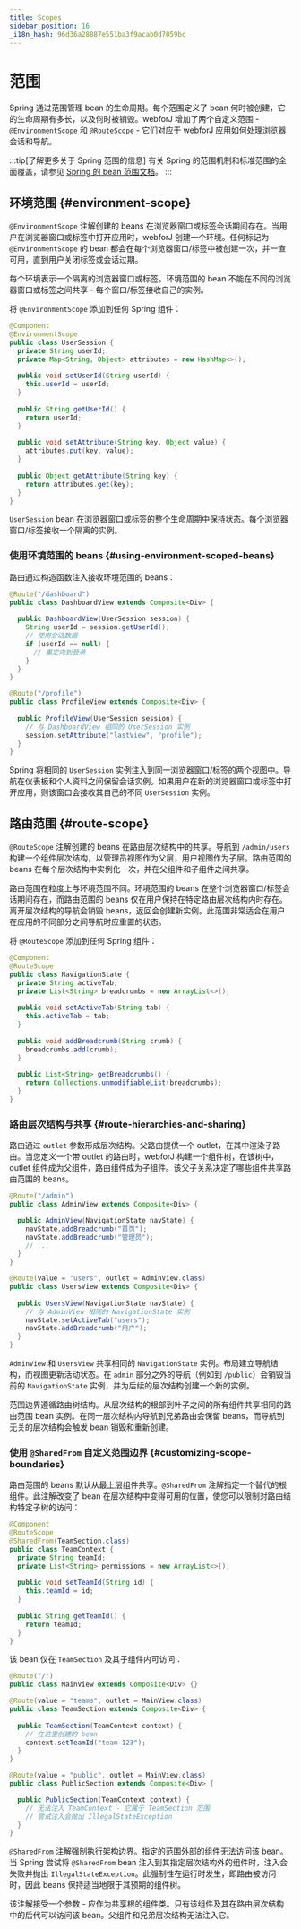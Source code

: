 ```yaml
---
title: Scopes
sidebar_position: 16
_i18n_hash: 96d36a28887e551ba3f9acab0d7059bc
---
```

<!-- vale off -->
# 范围 <DocChip chip='since' label='25.03' />
<!-- vale on -->

Spring 通过范围管理 bean 的生命周期。每个范围定义了 bean 何时被创建，它的生命周期有多长，以及何时被销毁。webforJ 增加了两个自定义范围 - `@EnvironmentScope` 和 `@RouteScope` - 它们对应于 webforJ 应用如何处理浏览器会话和导航。

:::tip[了解更多关于 Spring 范围的信息]
有关 Spring 的范围机制和标准范围的全面覆盖，请参见 [Spring 的 bean 范围文档](https://docs.spring.io/spring-framework/reference/core/beans/factory-scopes.html)。
:::

## 环境范围 {#environment-scope}

`@EnvironmentScope` 注解创建的 beans 在浏览器窗口或标签会话期间存在。当用户在浏览器窗口或标签中打开应用时，webforJ 创建一个环境。任何标记为 `@EnvironmentScope` 的 bean 都会在每个浏览器窗口/标签中被创建一次，并一直可用，直到用户关闭标签或会话过期。

每个环境表示一个隔离的浏览器窗口或标签。环境范围的 bean 不能在不同的浏览器窗口或标签之间共享 - 每个窗口/标签接收自己的实例。

将 `@EnvironmentScope` 添加到任何 Spring 组件：

```java title="UserSession.java" {2}
@Component
@EnvironmentScope
public class UserSession {
  private String userId;
  private Map<String, Object> attributes = new HashMap<>();
  
  public void setUserId(String userId) {
    this.userId = userId;
  }
  
  public String getUserId() {
    return userId;
  }
  
  public void setAttribute(String key, Object value) {
    attributes.put(key, value);
  }
  
  public Object getAttribute(String key) {
    return attributes.get(key);
  }
}
```

`UserSession` bean 在浏览器窗口或标签的整个生命周期中保持状态。每个浏览器窗口/标签接收一个隔离的实例。

### 使用环境范围的 beans {#using-environment-scoped-beans}

路由通过构造函数注入接收环境范围的 beans：

```java
@Route("/dashboard")
public class DashboardView extends Composite<Div> {
  
  public DashboardView(UserSession session) {
    String userId = session.getUserId();
    // 使用会话数据
    if (userId == null) {
      // 重定向到登录
    }
  }
}

@Route("/profile")
public class ProfileView extends Composite<Div> {
  
  public ProfileView(UserSession session) {
    // 与 DashboardView 相同的 UserSession 实例
    session.setAttribute("lastView", "profile");
  }
}
```

Spring 将相同的 `UserSession` 实例注入到同一浏览器窗口/标签的两个视图中。导航在仪表板和个人资料之间保留会话实例。如果用户在新的浏览器窗口或标签中打开应用，则该窗口会接收其自己的不同 `UserSession` 实例。

## 路由范围 {#route-scope}

`@RouteScope` 注解创建的 beans 在路由层次结构中的共享。导航到 `/admin/users` 构建一个组件层次结构，以管理员视图作为父层，用户视图作为子层。路由范围的 beans 在每个层次结构中实例化一次，并在父组件和子组件之间共享。

路由范围在粒度上与环境范围不同。环境范围的 beans 在整个浏览器窗口/标签会话期间存在，而路由范围的 beans 仅在用户保持在特定路由层次结构内时存在。离开层次结构的导航会销毁 beans，返回会创建新实例。此范围非常适合在用户在应用的不同部分之间导航时应重置的状态。

将 `@RouteScope` 添加到任何 Spring 组件：

```java title="NavigationState" {2}
@Component
@RouteScope
public class NavigationState {
  private String activeTab;
  private List<String> breadcrumbs = new ArrayList<>();
  
  public void setActiveTab(String tab) {
    this.activeTab = tab;
  }
  
  public void addBreadcrumb(String crumb) {
    breadcrumbs.add(crumb);
  }
  
  public List<String> getBreadcrumbs() {
    return Collections.unmodifiableList(breadcrumbs);
  }
}
```

### 路由层次结构与共享 {#route-hierarchies-and-sharing}

路由通过 `outlet` 参数形成层次结构。父路由提供一个 outlet，在其中渲染子路由。当您定义一个带 outlet 的路由时，webforJ 构建一个组件树，在该树中，outlet 组件成为父组件，路由组件成为子组件。该父子关系决定了哪些组件共享路由范围的 beans。

```java
@Route("/admin")
public class AdminView extends Composite<Div> {

  public AdminView(NavigationState navState) {
    navState.addBreadcrumb("首页");
    navState.addBreadcrumb("管理员");
    // ...
  }
}

@Route(value = "users", outlet = AdminView.class)
public class UsersView extends Composite<Div> {
  
  public UsersView(NavigationState navState) {
    // 与 AdminView 相同的 NavigationState 实例
    navState.setActiveTab("users");
    navState.addBreadcrumb("用户");
  }
}
```

`AdminView` 和 `UsersView` 共享相同的 `NavigationState` 实例。布局建立导航结构，而视图更新活动状态。在 `admin` 部分之外的导航（例如到 `/public`）会销毁当前的 `NavigationState` 实例，并为后续的层次结构创建一个新的实例。

范围边界遵循路由树结构。从层次结构的根部到叶子之间的所有组件共享相同的路由范围 bean 实例。在同一层次结构内导航到兄弟路由会保留 beans，而导航到无关的层次结构会触发 bean 销毁和重新创建。

### 使用 `@SharedFrom` 自定义范围边界 {#customizing-scope-boundaries}

路由范围的 beans 默认从最上层组件共享。`@SharedFrom` 注解指定一个替代的根组件。此注解改变了 bean 在层次结构中变得可用的位置，使您可以限制对路由结构特定子树的访问：

```java title="TeamContext" {2,3}
@Component
@RouteScope
@SharedFrom(TeamSection.class)
public class TeamContext {
  private String teamId;
  private List<String> permissions = new ArrayList<>();
  
  public void setTeamId(String id) {
    this.teamId = id;
  }
  
  public String getTeamId() {
    return teamId;
  }
}
```

该 bean 仅在 `TeamSection` 及其子组件内可访问：

```java
@Route("/")
public class MainView extends Composite<Div> {}

@Route(value = "teams", outlet = MainView.class)
public class TeamSection extends Composite<Div> {
  
  public TeamSection(TeamContext context) {
    // 在这里创建的 bean
    context.setTeamId("team-123");
  }
}

@Route(value = "public", outlet = MainView.class)
public class PublicSection extends Composite<Div> {

  public PublicSection(TeamContext context) {
    // 无法注入 TeamContext - 它属于 TeamSection 范围
    // 尝试注入会抛出 IllegalStateException
  }
}
```

`@SharedFrom` 注解强制执行架构边界。指定的范围外部的组件无法访问该 bean。当 Spring 尝试将 `@SharedFrom` bean 注入到其指定层次结构外的组件时，注入会失败并抛出 `IllegalStateException`。此强制性在运行时发生，即路由被访问时，因此 beans 保持适当地限于其预期的组件树。

该注解接受一个参数 - 应作为共享根的组件类。只有该组件及其在路由层次结构中的后代可以访问该 bean。父组件和兄弟层次结构无法注入它。
